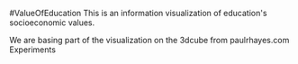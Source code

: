 #ValueOfEducation
This is an information visualization of education's socioeconomic values.

We are basing part of the visualization on the 3dcube from paulrhayes.com Experiments